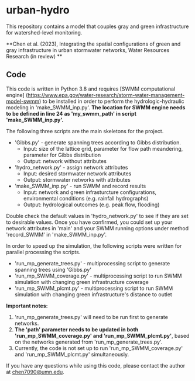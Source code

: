 # urban-hydro 
This repository contains a model that couples gray and green infrastructure for watershed-level monitoring.

**Chen et al. (2023), Integrating the spatial configurations of green and gray infrastructure in urban stormwater networks, Water Resources Research (in review) **

## Code
This code is written in Python 3.8 and requires [SWMM computational engine] (https://www.epa.gov/water-research/storm-water-management-model-swmm) to be installed in order to perform the hydrologic-hydraulic modeling in 'make_SWMM_inp.py'. **The location for SWMM engine needs to be defined in line 24 as 'my_swmm_path' in script 'make_SWMM_inp.py'.**

The following three scripts are the main skeletons for the project. 

* 'Gibbs.py' - generate spanning trees according to Gibbs distribution. 
    - Input: size of the lattice grid, parameter for flow path meandering, parameter for Gibbs distribution
    - Output: network without attributes
* 'hydro_network.py' - assign network attributes
    - Input: desired stormwater network attributes
    - Output: stormwater networks with attributes
* 'make_SWMM_inp.py' - run SWMM and record results
    - Input: network and green infrasturcture configurations, environmental conditions (e.g. rainfall hydrographs)
    - Output: hydrological outcomes (e.g. peak flow, flooding)

Double check the default values in 'hydro_network.py' to see if they are set to desirable values. Once you have confirmed, you could set up your network attributes in 'main' and your SWMM running options under method 'record_SWMM' in 'make_SWMM_inp.py'. 

In order to speed up the simulation, the following scripts were written for parallel processing the scripts. 

* 'run_mp_generate_trees.py' - multiprocessing script to generate spanning trees using 'Gibbs.py'
* 'run_mp_SWMM_coverage.py' - multiprocessing script to run SWMM simulation with changing green infrastructure coverage
* 'run_mp_SWMM_plcmt.py' - multiprocessing script to run SWMM simulation with changing green infrastructure's distance to outlet

**Important notes:** 
1. 'run_mp_generate_trees.py' will need to be run first to generate networks. 
2. **The 'path' parameter needs to be updated in both 'run_mp_SWMM_coverage.py' and 'run_mp_SWMM_plcmt.py'**, based on the networks generated from 'run_mp_generate_trees.py'.
3. Currently, the code is not set up to run 'run_mp_SWMM_coverage.py' and 'run_mp_SWMM_plcmt.py' simultaneously. 

If you have any questions while using this code, please contact the author at chen7090@umn.edu.